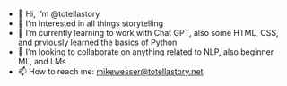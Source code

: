 - 👋 Hi, I’m @totellastory
- 👀 I’m interested in all things storytelling
- 🌱 I’m currently learning to work with Chat GPT, also some HTML, CSS, and prviously learned the basics of Python
- 💞️ I’m looking to collaborate on anything related to NLP, also beginner ML, and LMs
- 📫 How to reach me: mikewesser@totellastory.net

<!---
totellastory/totellastory is a ✨ special ✨ repository because its `README.md` (this file) appears on your GitHub profile.
You can click the Preview link to take a look at your changes.
--->
